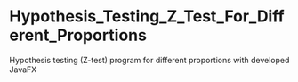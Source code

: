 # Hypothesis_Testing_Z_Test_For_Different_Proportions
Hypothesis testing (Z-test) program for different proportions with developed JavaFX
